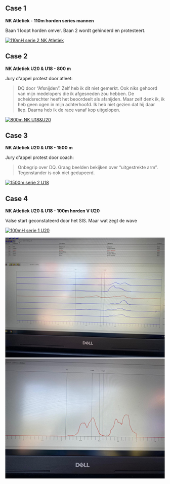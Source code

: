 ## Case 1

**NK Atletiek - 110m horden series mannen**

Baan 1 loopt horden omver.
Baan 2 wordt gehinderd en protesteert.

[![110mH serie 2 NK Atletiek](http://img.youtube.com/vi/8wB6Vckn-0o/0.jpg)](http://www.youtube.com/watch?v=8wB6Vckn-0o "Case 1 - 110mH NK Atletiek")


## Case 2

**NK Atletiek U20 & U18 - 800 m**

Jury d'appel protest door atleet:
> DQ door “Afsnijden”. 
> Zelf heb ik dit niet gemerkt. Ook niks gehoord van mijn medelopers die ik afgesneden zou hebben. 
> De scheidsrechter heeft het beoordeelt als afsnijden. 
> Maar zelf denk ik, ik heb geen ogen in mijn achterhoofd. 
> Ik heb niet gezien dat hij daar liep. 
> Daarna heb ik de race vanaf kop uitgelopen.

[![800m NK U18&U20](http://img.youtube.com/vi/cu25iLsiYh0/0.jpg)](http://www.youtube.com/watch?v=cu25iLsiYh0 "Case 2 - 800m NK U18&U20")


## Case 3

**NK Atletiek U20 & U18 - 1500 m**

Jury d'appel protest door coach:
> Onbegrip over DQ. 
> Graag beelden bekijken over “uitgestrekte arm”. Tegenstander is ook niet gedupeerd.

[![1500m serie 2 U18](http://img.youtube.com/vi/lCkRanaIFck/0.jpg)](http://www.youtube.com/watch?v=lCkRanaIFck "Case 3 - 1500m NK U18&U20")


## Case 4

**NK Atletiek U20 & U18 - 100m horden V U20**

Valse start geconstateerd door het SIS.
Maar wat zegt de wave

[![100mH serie 1 U20](http://img.youtube.com/vi/vlH6iVGXfHc/0.jpg)](http://www.youtube.com/watch?v=vlH6iVGXfHc "Case 4 - 100mH NK U18&U20")

![Waveform](/Waveform-combined.jpeg)
![Waveform](/Waveform-single.jpeg)

